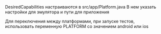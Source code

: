DesiredCapabilities настраиваются в src/app/Platform.java
В нем указать настройки для эмулятора и пути для приложения

Для переключения между платформами, при запуске тестов, использовать переменную PLATFORM со значением android или ios
